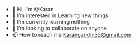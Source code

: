 - 👋 Hi, I’m @Karan
- 👀 I’m interested in Learning new things
- 🌱 I’m currently learning nothing 
- 💞️ I’m looking to collaborate on anyone 
- 📫 How to reach me Karangandhi35@gmail.com
<!---
Karan is a ✨ special ✨ repository because its `README.md` (this file) appears on your GitHub profile.
You can click the Preview link to take a look at your changes.
--->
